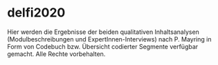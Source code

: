 # delfi2020
Hier werden die Ergebnisse der beiden qualitativen Inhaltsanalysen (Modulbeschreibungen und ExpertInnen-Interviews) nach P. Mayring in Form von Codebuch bzw. Übersicht codierter Segmente verfügbar gemacht. Alle Rechte vorbehalten. 
